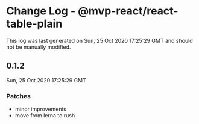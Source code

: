 # Change Log - @mvp-react/react-table-plain

This log was last generated on Sun, 25 Oct 2020 17:25:29 GMT and should not be manually modified.

## 0.1.2
Sun, 25 Oct 2020 17:25:29 GMT

### Patches

- minor improvements
- move from lerna to rush

